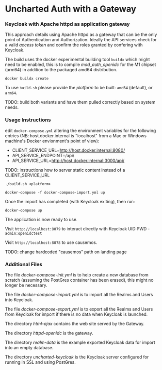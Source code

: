 # Uncharted Auth with a Gateway

### Keycloak with Apache httpd as application gateway

This approach details using Apache httpd as a gateway that can be the only point of Authentication and Authorization.  Ideally the API services check for a valid *access token* and confirm the roles granted by confering with Keycloak.

The build uses the docker experimental building tool `buildx` which might need to be enabled, this is to compile *mod_auth_openidc* for the M1 chipset (arm64) in addition to the packaged amd64 distribution.

`docker buildx create`

To use `build.sh` please provide the *platform* to be built: `amd64` (default), or `arm64`.

TODO: build both variants and have them pulled correctly based on system needs.

### Usage Instructions

edit `docker-compose.yml` altering the environment variables for the following entries (NB: host.docker.internal is "localhost" from a Mac or Windows machine's Docker envionment's point of view):

- CLIENT_SERVICE_URL=http://host.docker.internal:8080/
- API_SERVICE_ENDPOINT=/api/
- API_SERVICE_URL=http://host.docker.internal:3000/api/

TODO: instructions how to server static content instead of a CLIENT_SERVICE_URL

`./build.sh <platform>`

`docker-compose -f docker-compose-import.yml up`

Once the import has completed (with Keycloak exiting), then run:

`docker-compose up`

The application is now ready to use.

Visit `http://localhost:8079` to interact directly with Keycloak UID:PWD - `admin:openidctest`

Visit `http://localhost:8078` to use causemos.

TODO: change hardcoded "causemos" path on landing page

### Additional Files

The file *docker-compose-init.yml* is to help create a new database from scratch (assuming the PostGres container has been erased), this might no longer be necessary.

The file *docker-compose-import.yml* is to import all the Realms and Users into Keycloak.

The file *docker-compose-export.yml* is to export all the Realms and Users from Keycloak for import if there is no data when Keycloak is launched.

The directory *html-ajax* contains the web site served by the Gateway.

The directory *httpd-openidc* is the gateway.

The directory *realm-data* is the example exported Keycloak data for import into an empty database.

The directory *uncharted-keycloak* is the Keycloak server configured for running in SSL and using PostGres.

